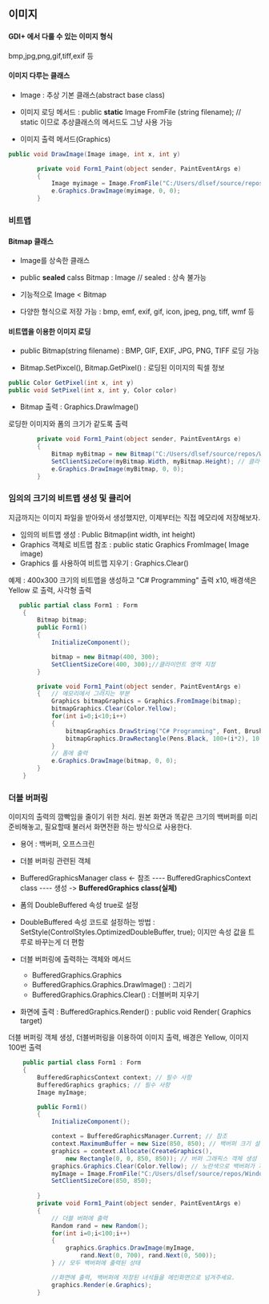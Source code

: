## 이미지

#### GDI+ 에서 다룰 수 있는 이미지 형식
bmp,jpg,png,gif,tiff,exif 등

#### 이미지 다루는 클래스
* Image : 추상 기본 클래스(abstract base class)

* 이미지 로딩 메서드 : public **static** Image FromFile (string filename); // static 이므로 추상클래스의 메서드도 그냥 사용 가능

* 이미지 출력 메서드(Graphics)
```c#
public void DrawImage(Image image, int x, int y)
```

```c#
        private void Form1_Paint(object sender, PaintEventArgs e)
        {
            Image myimage = Image.FromFile("C:/Users/dlsef/source/repos/WindowsFormsApp1/WindowsFormsApp1/obj/Debug/photo.png");
            e.Graphics.DrawImage(myimage, 0, 0);
        }
```


### 비트맵

#### Bitmap 클래스
* Image를 상속한 클래스

* public **sealed** calss Bitmap : Image // sealed : 상속 불가능

* 기능적으로 Image < Bitmap

* 다양한 형식으로 저장 가능 : bmp, emf, exif, gif, icon, jpeg, png, tiff, wmf 등

#### 비트맵을 이용한 이미지 로딩

* public Bitmap(string filename) : BMP, GIF, EXIF, JPG, PNG, TIFF 로딩 가능

* Bitmap.SetPixcel(), Bitmap.GetPixel() : 로딩된 이미지의 픽셀 정보

```c#
public Color GetPixel(int x, int y)
public void SetPixel(int x, int y, Color color)
```

* Bitmap 출력 : Graphics.DrawImage()

로딩한 이미지와 폼의 크기가 같도록 출력
```c#
        private void Form1_Paint(object sender, PaintEventArgs e)
        {
            Bitmap myBitmap = new Bitmap("C:/Users/dlsef/source/repos/WindowsFormsApp1/WindowsFormsApp1/obj/Debug/1546432834.jpg");
            SetClientSizeCore(myBitmap.Width, myBitmap.Height); // 클라이언트 영역 지정, 비트맵의 가로길이와 세로길이를 가져온다
            e.Graphics.DrawImage(myBitmap, 0, 0);
        }
```

### 임의의 크기의 비트맵 생성 및 클리어
지금까지는 이미지 파일을 받아와서 생성했지만, 이제부터는 직접 메모리에 저장해보자.

* 임의의 비트맵 생성 : Public Bitmap(int width, int height)
* Graphics 객체로 비트맵 참조 : public static Graphics FromImage( Image image)
* Graphics 를 사용하여 비트맵 지우기 : Graphics.Clear()

예제 : 400x300 크기의 비트맵을 생성하고 "C# Programming" 출력 x10, 배경색은 Yellow 로 출력, 사각형 출력
```c#
   public partial class Form1 : Form
    {
        Bitmap bitmap;
        public Form1()
        {
            InitializeComponent();

            bitmap = new Bitmap(400, 300);
            SetClientSizeCore(400, 300);//클라이언트 영역 지정
        }

        private void Form1_Paint(object sender, PaintEventArgs e)
        {   // 메모리에서 그려지는 부분
            Graphics bitmapGraphics = Graphics.FromImage(bitmap);
            bitmapGraphics.Clear(Color.Yellow);
            for(int i=0;i<10;i++)
            {
                bitmapGraphics.DrawString("C# Programming", Font, Brushes.Black, 10+ (i * 2), 10+ (i * 2));
                bitmapGraphics.DrawRectangle(Pens.Black, 100+(i*2), 10 + (i * 2), 200, 100);
            }
            // 폼에 출력
            e.Graphics.DrawImage(bitmap, 0, 0);
        }
    }
```

### 더블 버퍼링
이미지의 출력의 깜빡임을 줄이기 위한 처리. 원본 화면과 똑같은 크기의 백버퍼를 미리 준비해놓고, 필요할때 불러서 화면전환 하는 방식으로 사용한다.

* 용어 : 백버퍼, 오프스크린

* 더블 버퍼링 관련된 객체
 * BufferedGraphicsManager class <- 참조 ---- BufferedGraphicsContext class ---- 생성 -> **BufferedGraphics class(실체)**
 
* 폼의 DoubleBuffered 속성 true로 설정

* DoubleBuffered 속성 코드로 설정하는 방법 : SetStyle(ControlStyles.OptimizedDoubleBuffer, true); 이지만 속성 값을 트루로 바꾸는게 더 편함

* 더블 버퍼링에 출력하는 객체와 메서드
  * BufferedGraphics.Graphics
  * BufferedGraphics.Graphics.DrawImage() : 그리기
  * BufferedGraphics.Graphics.Clear() : 더블버퍼 지우기
  
* 화면에 출력 : BufferedGraphics.Render() : public void Render( Graphics target)

더블 버퍼링 객체 생성, 더블버퍼링을 이용하여 이미지 출력, 배경은 Yellow, 이미지 100번 출력
```c#
    public partial class Form1 : Form
    {
        BufferedGraphicsContext context; // 필수 사항
        BufferedGraphics graphics; // 필수 사항
        Image myImage;

        public Form1()
        {
            InitializeComponent();

            context = BufferedGraphicsManager.Current; // 참조
            context.MaximumBuffer = new Size(850, 850); // 백버퍼 크기 설정
            graphics = context.Allocate(CreateGraphics(),
                new Rectangle(0, 0, 850, 850)); // 버퍼 그래픽스 객체 생성 및 참조
            graphics.Graphics.Clear(Color.Yellow); // 노란색으로 백버퍼가 지워짐
            myImage = Image.FromFile("C:/Users/dlsef/source/repos/WindowsFormsApp1/WindowsFormsApp1/obj/Debug/1546432834.jpg");
            SetClientSizeCore(850, 850);
           
        }
        private void Form1_Paint(object sender, PaintEventArgs e)
        {
            // 더블 버퍼에 출력
            Random rand = new Random();
            for(int i=0;i<100;i++)
            {
                graphics.Graphics.DrawImage(myImage,
                    rand.Next(0, 700), rand.Next(0, 500));
            } // 모두 백버퍼에 출력된 상태

            //화면에 출력, 백버퍼에 저장된 녀석들을 메인화면으로 넘겨주세요.
            graphics.Render(e.Graphics); 
        }
```
